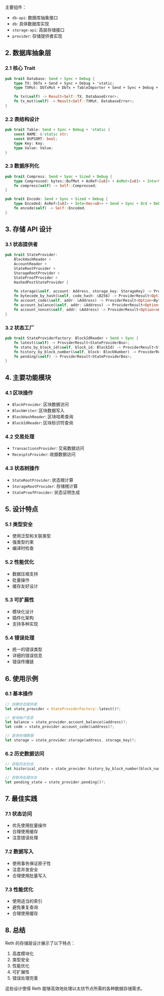 主要组件：
- `db-api`: 数据库抽象接口
- `db`: 具体数据库实现
- `storage-api`: 高层存储接口
- `provider`: 存储提供者实现

## 2. 数据库抽象层

### 2.1 核心 Trait

```rust
pub trait Database: Send + Sync + Debug {
    type TX: DbTx + Send + Sync + Debug + 'static;
    type TXMut: DbTxMut + DbTx + TableImporter + Send + Sync + Debug + 'static;

    fn tx(&self) -> Result<Self::TX, DatabaseError>;
    fn tx_mut(&self) -> Result<Self::TXMut, DatabaseError>;
}
```

### 2.2 表结构设计

```rust
pub trait Table: Send + Sync + Debug + 'static {
    const NAME: &'static str;
    const DUPSORT: bool;
    type Key: Key;
    type Value: Value;
}
```

### 2.3 数据序列化

```rust
pub trait Compress: Send + Sync + Sized + Debug {
    type Compressed: bytes::BufMut + AsRef<[u8]> + AsMut<[u8]> + Into<Vec<u8>> + Default + Send + Sync + Debug;
    fn compress(self) -> Self::Compressed;
}

pub trait Encode: Send + Sync + Sized + Debug {
    type Encoded: AsRef<[u8]> + Into<Vec<u8>> + Send + Sync + Ord + Debug;
    fn encode(self) -> Self::Encoded;
}
```

## 3. 存储 API 设计

### 3.1 状态提供者

```rust
pub trait StateProvider: 
    BlockHashReader + 
    AccountReader + 
    StateRootProvider + 
    StorageRootProvider + 
    StateProofProvider + 
    HashedPostStateProvider {
    
    fn storage(&self, account: Address, storage_key: StorageKey) -> ProviderResult<Option<StorageValue>>;
    fn bytecode_by_hash(&self, code_hash: &B256) -> ProviderResult<Option<Bytecode>>;
    fn account_code(&self, addr: &Address) -> ProviderResult<Option<Bytecode>>;
    fn account_balance(&self, addr: &Address) -> ProviderResult<Option<U256>>;
    fn account_nonce(&self, addr: &Address) -> ProviderResult<Option<u64>>;
}
```

### 3.2 状态工厂

```rust
pub trait StateProviderFactory: BlockIdReader + Send + Sync {
    fn latest(&self) -> ProviderResult<StateProviderBox>;
    fn state_by_block_id(&self, block_id: BlockId) -> ProviderResult<StateProviderBox>;
    fn history_by_block_number(&self, block: BlockNumber) -> ProviderResult<StateProviderBox>;
    fn pending(&self) -> ProviderResult<StateProviderBox>;
}
```

## 4. 主要功能模块

### 4.1 区块操作
- `BlockProvider`: 区块数据访问
- `BlockWriter`: 区块数据写入
- `BlockHashReader`: 区块哈希查询
- `BlockIdReader`: 区块标识符查询

### 4.2 交易处理
- `TransactionsProvider`: 交易数据访问
- `ReceiptsProvider`: 收据数据访问

### 4.3 状态树操作
- `StateRootProvider`: 状态根计算
- `StorageRootProvider`: 存储根计算
- `StateProofProvider`: 状态证明生成

## 5. 设计特点

### 5.1 类型安全
- 使用泛型和关联类型
- 强类型约束
- 编译时检查

### 5.2 性能优化
- 数据压缩支持
- 批量操作
- 缓存友好设计

### 5.3 可扩展性
- 模块化设计
- 插件化架构
- 支持多种实现

### 5.4 错误处理
- 统一的错误类型
- 详细的错误信息
- 错误传播链

## 6. 使用示例

### 6.1 基本操作
```rust
// 创建状态提供者
let state_provider = StateProviderFactory::latest()?;

// 查询账户信息
let balance = state_provider.account_balance(&address)?;
let code = state_provider.account_code(&address)?;

// 查询存储数据
let storage = state_provider.storage(address, storage_key)?;
```

### 6.2 历史数据访问
```rust
// 获取历史状态
let historical_state = state_provider.history_by_block_number(block_number)?;

// 获取待处理状态
let pending_state = state_provider.pending()?;
```

## 7. 最佳实践

### 7.1 状态访问
- 优先使用批量操作
- 合理使用缓存
- 注意错误处理

### 7.2 数据写入
- 使用事务保证原子性
- 注意并发安全
- 合理使用批量写入

### 7.3 性能优化
- 使用适当的索引
- 避免重复查询
- 合理使用缓存

## 8. 总结

Reth 的存储层设计展示了以下特点：
1. 高度模块化
2. 类型安全
3. 性能优化
4. 可扩展性
5. 错误处理完善

这些设计使得 Reth 能够高效地处理以太坊节点所需的各种数据存储需求。
